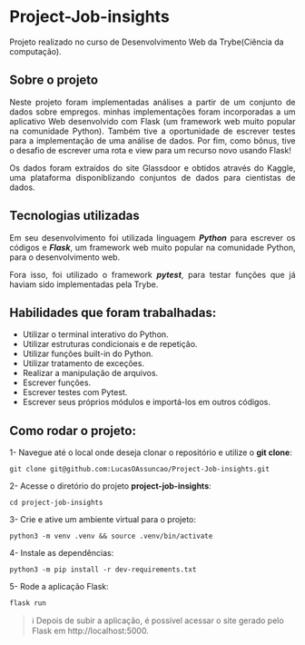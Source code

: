 # Project-Job-insights

Projeto realizado no curso de Desenvolvimento Web da Trybe(Ciência da computação).

## Sobre o projeto

<div align="justify">

Neste projeto foram implementadas análises a partir de um conjunto de dados sobre empregos. minhas implementações foram incorporadas a um aplicativo Web desenvolvido com Flask (um framework web muito popular na comunidade Python). Também tive a oportunidade de escrever testes para a implementação de uma análise de dados. Por fim, como bônus, tive o desafio de escrever uma rota e view para um recurso novo usando Flask!

Os dados foram extraídos do site Glassdoor e obtidos através do Kaggle, uma plataforma disponiblizando conjuntos de dados para cientistas de dados.

## Tecnologias utilizadas

Em seu desenvolvimento foi utilizada linguagem ***Python*** para escrever os códigos e ***Flask***, um framework web muito popular na comunidade Python,  para o desenvolvimento web. 

Fora isso, foi utilizado o framework ***pytest***, para testar funções que já haviam sido implementadas pela Trybe.

## Habilidades que foram trabalhadas:

* Utilizar o terminal interativo do Python.
* Utilizar estruturas condicionais e de repetição.
* Utilizar funções built-in do Python.
* Utilizar tratamento de exceções.
* Realizar a manipulação de arquivos.
* Escrever funções.
* Escrever testes com Pytest.
* Escrever seus próprios módulos e importá-los em outros códigos.
</div>

## Como rodar o projeto:

1- Navegue até o local onde deseja clonar o repositório e utilize o **git clone**:
```
git clone git@github.com:LucasOAssuncao/Project-Job-insights.git
```

2- Acesse o diretório do projeto **project-job-insights**:
```
cd project-job-insights
```

3- Crie e ative um ambiente virtual para o projeto:
```
python3 -m venv .venv && source .venv/bin/activate
```

4- Instale as dependências:
```
python3 -m pip install -r dev-requirements.txt
```

5- Rode a aplicação Flask:
```
flask run
```

> ℹ️ Depois de subir a aplicação, é possível acessar o site gerado pelo Flask em http://localhost:5000.
